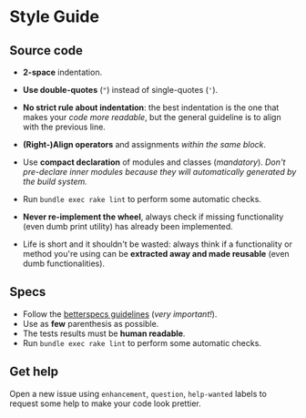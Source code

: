 # Style Guide

## Source code

* **2-space** indentation.
* **Use double-quotes** (`"`) instead of single-quotes (`'`).
* **No strict rule about indentation**: the best indentation is the one that
  makes your *code more readable*, but the general guideline is to align with
  the previous line.
* **(Right-)Align operators** and assignments *within the same block*.
* Use **compact declaration** of modules and classes (*mandatory*).
  *Don't pre-declare inner modules because they will automatically generated by
  the build system.*
* Run `bundle exec rake lint` to perform some automatic checks.

* **Never re-implement the wheel**, always check if missing functionality
  (even dumb print utility) has already been implemented.
* Life is short and it shouldn't be wasted: always think if a functionality or
  method you're using can be **extracted away and made reusable**
  (even dumb functionalities).

## Specs

* Follow the [betterspecs guidelines][betterspecs] (*very important!*).
* Use as **few** parenthesis as possible.
* The tests results must be **human readable**.
* Run `bundle exec rake lint` to perform some automatic checks.

## Get help

Open a new issue using `enhancement`, `question`, `help-wanted` labels to
request some help to make your code look prettier.


<!-- Link declarations -->

[betterspecs]: http://betterspecs.org
